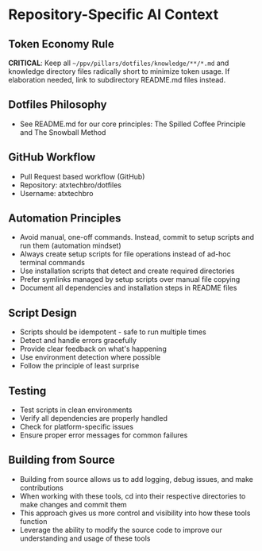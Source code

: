 # Repository-Specific AI Context

## Token Economy Rule
**CRITICAL**: Keep all `~/ppv/pillars/dotfiles/knowledge/**/*.md` and knowledge directory files radically short to minimize token usage. If elaboration needed, link to subdirectory README.md files instead.

## Dotfiles Philosophy
- See README.md for our core principles: The Spilled Coffee Principle and The Snowball Method

## GitHub Workflow
- Pull Request based workflow (GitHub)
- Repository: atxtechbro/dotfiles
- Username: atxtechbro

## Automation Principles
- Avoid manual, one-off commands. Instead, commit to setup scripts and run them (automation mindset)
- Always create setup scripts for file operations instead of ad-hoc terminal commands
- Use installation scripts that detect and create required directories
- Prefer symlinks managed by setup scripts over manual file copying
- Document all dependencies and installation steps in README files

## Script Design
- Scripts should be idempotent - safe to run multiple times
- Detect and handle errors gracefully
- Provide clear feedback on what's happening
- Use environment detection where possible
- Follow the principle of least surprise

## Testing
- Test scripts in clean environments
- Verify all dependencies are properly handled
- Check for platform-specific issues
- Ensure proper error messages for common failures

## Building from Source
- Building from source allows us to add logging, debug issues, and make contributions
- When working with these tools, cd into their respective directories to make changes and commit them
- This approach gives us more control and visibility into how these tools function
- Leverage the ability to modify the source code to improve our understanding and usage of these tools
